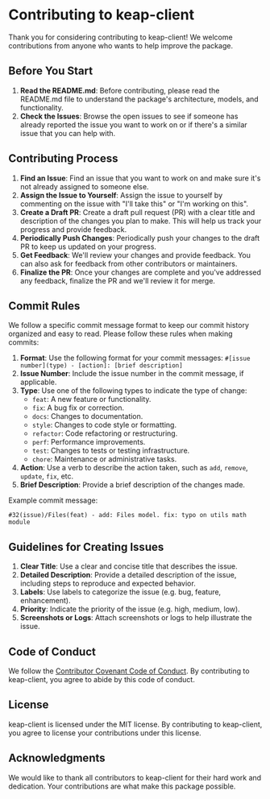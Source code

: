 # Contributing to keap-client

Thank you for considering contributing to keap-client! We welcome contributions from anyone who wants to help improve the package.

**Before You Start**
-------------------

1. **Read the README.md**: Before contributing, please read the README.md file to understand the package's architecture, models, and functionality.
2. **Check the Issues**: Browse the open issues to see if someone has already reported the issue you want to work on or if there's a similar issue that you can help with.

**Contributing Process**
-----------------------

1. **Find an Issue**: Find an issue that you want to work on and make sure it's not already assigned to someone else.
2. **Assign the Issue to Yourself**: Assign the issue to yourself by commenting on the issue with "I'll take this" or "I'm working on this".
3. **Create a Draft PR**: Create a draft pull request (PR) with a clear title and description of the changes you plan to make. This will help us track your progress and provide feedback.
4. **Periodically Push Changes**: Periodically push your changes to the draft PR to keep us updated on your progress.
5. **Get Feedback**: We'll review your changes and provide feedback. You can also ask for feedback from other contributors or maintainers.
6. **Finalize the PR**: Once your changes are complete and you've addressed any feedback, finalize the PR and we'll review it for merge.

**Commit Rules**
----------------

We follow a specific commit message format to keep our commit history organized and easy to read. Please follow these rules when making commits:

1. **Format**: Use the following format for your commit messages: `#[issue number](type) - [action]: [brief description]`
2. **Issue Number**: Include the issue number in the commit message, if applicable.
3. **Type**: Use one of the following types to indicate the type of change:
	* `feat`: A new feature or functionality.
	* `fix`: A bug fix or correction.
	* `docs`: Changes to documentation.
	* `style`: Changes to code style or formatting.
	* `refactor`: Code refactoring or restructuring.
	* `perf`: Performance improvements.
	* `test`: Changes to tests or testing infrastructure.
	* `chore`: Maintenance or administrative tasks.
4. **Action**: Use a verb to describe the action taken, such as `add`, `remove`, `update`, `fix`, etc.
5. **Brief Description**: Provide a brief description of the changes made.

Example commit message:
```
#32(issue)/Files(feat) - add: Files model. fix: typo on utils math module
```
**Guidelines for Creating Issues**
---------------------------------

1. **Clear Title**: Use a clear and concise title that describes the issue.
2. **Detailed Description**: Provide a detailed description of the issue, including steps to reproduce and expected behavior.
3. **Labels**: Use labels to categorize the issue (e.g. bug, feature, enhancement).
4. **Priority**: Indicate the priority of the issue (e.g. high, medium, low).
5. **Screenshots or Logs**: Attach screenshots or logs to help illustrate the issue.

**Code of Conduct**
------------------

We follow the [Contributor Covenant Code of Conduct](https://www.contributor-covenant.org/version/1/4/code-of-conduct). By contributing to keap-client, you agree to abide by this code of conduct.

**License**
----------

keap-client is licensed under the MIT license. By contributing to keap-client, you agree to license your contributions under this license.

**Acknowledgments**
------------------

We would like to thank all contributors to keap-client for their hard work and dedication. Your contributions are what make this package possible.
